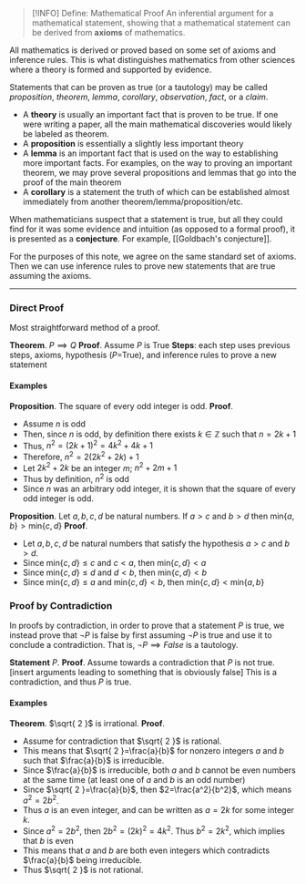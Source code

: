 
> [!INFO] Define: Mathematical Proof
> An inferential argument for a mathematical statement, showing that a mathematical statement can be derived from **axioms** of mathematics.

All mathematics is derived or proved based on some set of axioms and inference rules. This is what distinguishes mathematics from other sciences where a theory is formed and supported by evidence. 

Statements that can be proven as true (or a tautology) may be called *proposition*, *theorem*, *lemma*, *corollary*, *observation*, *fact*, or a *claim*.
- A **theory** is usually an important fact that is proven to be true. If one were writing a paper, all the main mathematical discoveries would likely be labeled as theorem.
- A **proposition** is essentially a slightly less important theory
- A **lemma** is an important fact that is used on the way to establishing more important facts. For examples, on the way to proving an important theorem, we may prove several propositions and lemmas that go into the proof of the main theorem
- A **corollary** is a statement the truth of which can be established almost immediately from another theorem/lemma/proposition/etc.

When mathematicians suspect that a statement is true, but all they could find for it was some evidence and intuition (as opposed to a formal proof), it is presented as a **conjecture**. For example, [[Goldbach's conjecture]].

For the purposes of this note, we agree on the same standard set of axioms. Then we can use inference rules to prove new statements that are true assuming the axioms.

---
### Direct Proof
Most straightforward method of a proof.

**Theorem**. $P\implies Q$
**Proof**. 
	Assume $P$ is True
	**Steps**: each step uses previous steps, axioms, hypothesis ($P$=True), and inference rules to prove a new statement

#### Examples
**Proposition**. The square of every odd integer is odd.
**Proof**.
- Assume $n$ is odd
- Then, since $n$ is odd, by definition there exists $k \in\mathbb{Z}$ such that $n=2k+1$
- Thus, $n^2=(2k+1)^2=4k^2+4k+1$
- Therefore, $n^2=2(2k^2+2k)+1$
- Let $2k^2+2k$ be an integer $m$; $n^2+2m+1$
- Thus by definition, $n^2$ is odd
- Since $n$ was an arbitrary odd integer, it is shown that the square of every odd integer is odd.

**Proposition**. Let $a,b,c,d$ be natural numbers. If $a>c$ and $b>d$ then $\text{min}\{ a,b \}>\text{min}\{ c,d \}$ 
**Proof**.
- Let $a,b,c,d$ be natural numbers that satisfy the hypothesis $a>c$ and $b>d$.
- Since $\text{min}\{ c,d \}\leq c$ and $c<a$, then $\text{min}\{ c,d \}<a$
- Since $\text{min}\{ c,d \}\leq d$ and $d<b$, then $\text{min}\{ c,d \}<b$
- Since $\text{min}\{ c,d \}\leq a$ and $\text{min}\{ c,d \}<b$, then $\text{min}\{ c,d \}<\text{min}\{ a,b \}$

### Proof by Contradiction
In proofs by contradiction, in order to prove that a statement $P$ is true, we instead prove that $\neg P$ is false by first assuming $\neg P$ is true and use it to conclude a contradiction. That is, $\neg P\implies False$ is a tautology.

**Statement** $P$.
**Proof**. Assume towards a contradiction that $P$ is not true.
\[insert arguments leading to something that is obviously false]
This is a contradiction, and thus $P$ is true.

#### Examples
**Theorem**. $\sqrt{ 2 }$ is irrational.
**Proof**.
- Assume for contradiction that $\sqrt{ 2 }$ is rational.
- This means that $\sqrt{ 2 }=\frac{a}{b}$ for nonzero integers $a$ and $b$ such that $\frac{a}{b}$ is irreducible.
- Since $\frac{a}{b}$ is irreducible, both $a$ and $b$ cannot be even numbers at the same time (at least one of $a$ and $b$ is an odd number)
- Since $\sqrt{ 2 }=\frac{a}{b}$, then $2=\frac{a^2}{b^2}$, which means $a^2=2b^2$.
- Thus $a$ is an even integer, and can be written as $a=2k$ for some integer $k$.
- Since $a^2=2b^2$, then $2b^2=(2k)^2=4k^2$. Thus $b^2=2k^2$, which implies that $b$ is even
- This means that $a$ and $b$ are both even integers which contradicts $\frac{a}{b}$ being irreducible.
- Thus $\sqrt{ 2 }$ is not rational.